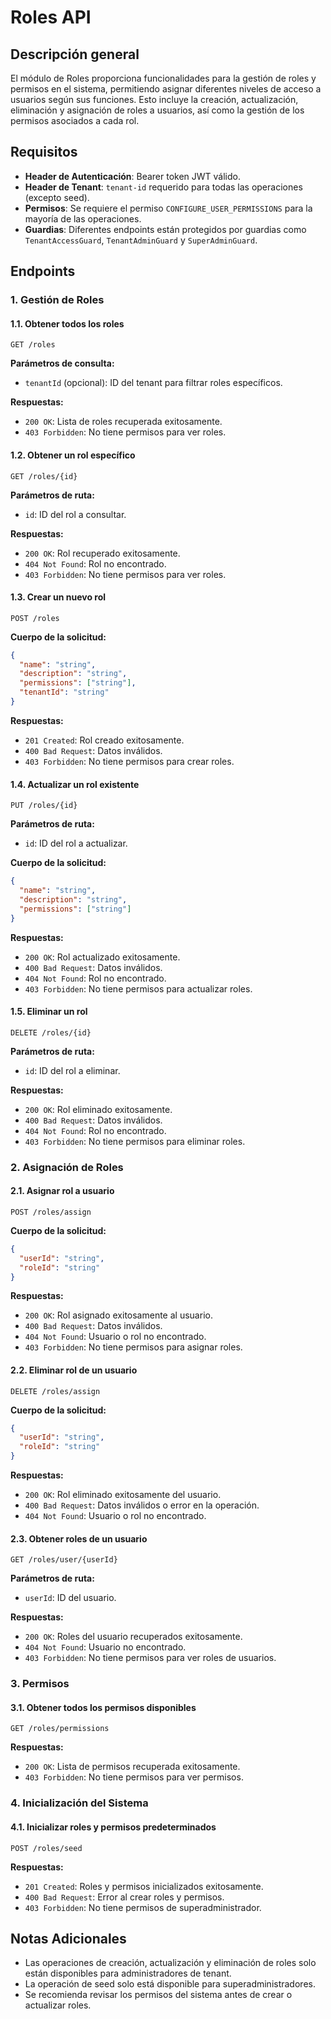 # Roles API

## Descripción general

El módulo de Roles proporciona funcionalidades para la gestión de roles y permisos en el sistema, permitiendo asignar diferentes niveles de acceso a usuarios según sus funciones. Esto incluye la creación, actualización, eliminación y asignación de roles a usuarios, así como la gestión de los permisos asociados a cada rol.

## Requisitos

- **Header de Autenticación**: Bearer token JWT válido.
- **Header de Tenant**: `tenant-id` requerido para todas las operaciones (excepto seed).
- **Permisos**: Se requiere el permiso `CONFIGURE_USER_PERMISSIONS` para la mayoría de las operaciones.
- **Guardias**: Diferentes endpoints están protegidos por guardias como `TenantAccessGuard`, `TenantAdminGuard` y `SuperAdminGuard`.

## Endpoints

### 1. Gestión de Roles

#### 1.1. Obtener todos los roles

```http
GET /roles
```

**Parámetros de consulta:**

- `tenantId` (opcional): ID del tenant para filtrar roles específicos.

**Respuestas:**

- `200 OK`: Lista de roles recuperada exitosamente.
- `403 Forbidden`: No tiene permisos para ver roles.

#### 1.2. Obtener un rol específico

```http
GET /roles/{id}
```

**Parámetros de ruta:**

- `id`: ID del rol a consultar.

**Respuestas:**

- `200 OK`: Rol recuperado exitosamente.
- `404 Not Found`: Rol no encontrado.
- `403 Forbidden`: No tiene permisos para ver roles.

#### 1.3. Crear un nuevo rol

```http
POST /roles
```

**Cuerpo de la solicitud:**

```json
{
  "name": "string",
  "description": "string",
  "permissions": ["string"],
  "tenantId": "string"
}
```

**Respuestas:**

- `201 Created`: Rol creado exitosamente.
- `400 Bad Request`: Datos inválidos.
- `403 Forbidden`: No tiene permisos para crear roles.

#### 1.4. Actualizar un rol existente

```http
PUT /roles/{id}
```

**Parámetros de ruta:**

- `id`: ID del rol a actualizar.

**Cuerpo de la solicitud:**

```json
{
  "name": "string",
  "description": "string",
  "permissions": ["string"]
}
```

**Respuestas:**

- `200 OK`: Rol actualizado exitosamente.
- `400 Bad Request`: Datos inválidos.
- `404 Not Found`: Rol no encontrado.
- `403 Forbidden`: No tiene permisos para actualizar roles.

#### 1.5. Eliminar un rol

```http
DELETE /roles/{id}
```

**Parámetros de ruta:**

- `id`: ID del rol a eliminar.

**Respuestas:**

- `200 OK`: Rol eliminado exitosamente.
- `400 Bad Request`: Datos inválidos.
- `404 Not Found`: Rol no encontrado.
- `403 Forbidden`: No tiene permisos para eliminar roles.

### 2. Asignación de Roles

#### 2.1. Asignar rol a usuario

```http
POST /roles/assign
```

**Cuerpo de la solicitud:**

```json
{
  "userId": "string",
  "roleId": "string"
}
```

**Respuestas:**

- `200 OK`: Rol asignado exitosamente al usuario.
- `400 Bad Request`: Datos inválidos.
- `404 Not Found`: Usuario o rol no encontrado.
- `403 Forbidden`: No tiene permisos para asignar roles.

#### 2.2. Eliminar rol de un usuario

```http
DELETE /roles/assign
```

**Cuerpo de la solicitud:**

```json
{
  "userId": "string",
  "roleId": "string"
}
```

**Respuestas:**

- `200 OK`: Rol eliminado exitosamente del usuario.
- `400 Bad Request`: Datos inválidos o error en la operación.
- `404 Not Found`: Usuario o rol no encontrado.

#### 2.3. Obtener roles de un usuario

```http
GET /roles/user/{userId}
```

**Parámetros de ruta:**

- `userId`: ID del usuario.

**Respuestas:**

- `200 OK`: Roles del usuario recuperados exitosamente.
- `404 Not Found`: Usuario no encontrado.
- `403 Forbidden`: No tiene permisos para ver roles de usuarios.

### 3. Permisos

#### 3.1. Obtener todos los permisos disponibles

```http
GET /roles/permissions
```

**Respuestas:**

- `200 OK`: Lista de permisos recuperada exitosamente.
- `403 Forbidden`: No tiene permisos para ver permisos.

### 4. Inicialización del Sistema

#### 4.1. Inicializar roles y permisos predeterminados

```http
POST /roles/seed
```

**Respuestas:**

- `201 Created`: Roles y permisos inicializados exitosamente.
- `400 Bad Request`: Error al crear roles y permisos.
- `403 Forbidden`: No tiene permisos de superadministrador.

## Notas Adicionales

- Las operaciones de creación, actualización y eliminación de roles solo están disponibles para administradores de tenant.
- La operación de seed solo está disponible para superadministradores.
- Se recomienda revisar los permisos del sistema antes de crear o actualizar roles.
